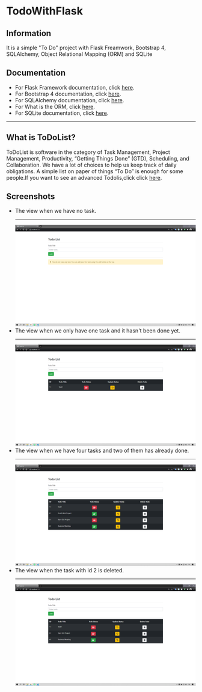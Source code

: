 # TodoWithFlask

<h2> Information </h2>
It is a simple "To Do" project with Flask Freamwork, Bootstrap 4, SQLAlchemy, Object Relational Mapping (ORM) and SQLite

<h2> Documentation </h2>
<ul>
  <li> For Flask Framework documentation, click <a href="https://getbootstrap.com/docs/4.5/getting-started/introduction/">here</a>.</li>
  <li> For Bootstrap 4 documentation, click <a href="https://getbootstrap.com/docs/4.5/getting-started/introduction/">here</a>.</li>
  <li> For SQLAlchemy documentation, click <a href="https://docs.sqlalchemy.org/en/13/">here</a>.</li>
  <li> For What is the ORM, click <a href="https://en.wikipedia.org/wiki/Object%E2%80%93relational_mapping">here</a>.</li>
  <li> For SQLite documentation, click <a href="https://www.sqlite.org/docs.html">here</a>.</li>
</ul>
<hr>
<h2> What is ToDoList? </h2>
<p> ToDoList is software in the category of Task Management, Project Management, Productivity, “Getting Things Done” (GTD), Scheduling, and Collaboration. We have a lot of choices to help us keep track of daily obligations. A simple list on paper of things “To Do” is enough for some people.If you want to see an advanced Todolis,click click <a href="https://trello.com/">here</a>. </p>

<h2> Screenshots </h2>
<ul>
  <li> The view when we have no task.<hr>
      <img src="images/1.png">
  </li>
  <li> The view when we only have one task and it hasn't been done yet.<hr>
      <img src="images/2.png">
  </li>
  <li> The view when we have four tasks and two of them has already done.<hr>
      <img src="images/3.png">
  </li>
  <li> The view when the task with id 2 is deleted.<hr>
      <img src="images/4.png">
  </li>
  
  
  
  
 </ul>

